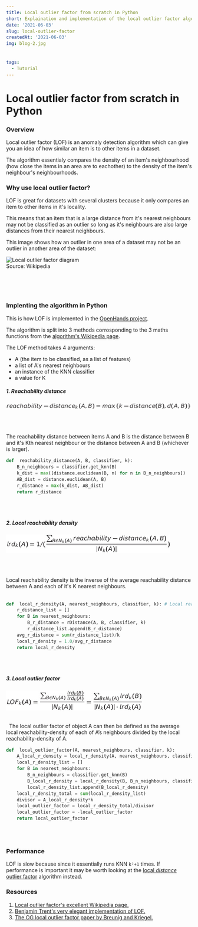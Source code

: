 ```yaml
---
title: Local outlier factor from scratch in Python 
short: Explaination and implementation of the local outlier factor algorithm.
date: '2021-06-03'
slug: local-outlier-factor
createdAt: '2021-06-03'
img: blog-2.jpg


tags:
  - Tutorial
---
```


# Local outlier factor from scratch in Python 


### Overview

Local outlier factor (LOF) is an anomaly detection algorithm which can give you an idea of how similar an item is to other items in a dataset. 

The algorithm essentialy compares the density of an item's neighbourhood (how close the items in an area are to eachother) to the density of the item's neighbour's neighbourhoods. 


### Why use local outlier factor?

LOF is great for datasets with several clusters because it only compares an item to other items in it's locality.  

This means that an item that is a large distance from it's nearest neighbours may not be classified as an outlier so long as it's neighbours are also large distances from their nearest neighbours.  

This image shows how an outlier in one area of a dataset may not be an outlier in another area of the dataset: 



<img src="https://upload.wikimedia.org/wikipedia/commons/thumb/5/59/LOF.svg/1024px-LOF.svg.png" width="450" alt="Local outlier factor diagram">
<figcaption center class="figure-caption text-center">Source: Wikipedia</figcaption>


\
&nbsp;
\
&nbsp;

### Implenting the algorithm in Python

This is how LOF is implemented in the [OpenHands project](https://github.com/PaulTreanor/openhands).

The algorithm is split into 3 methods corrosponding to the 3 maths functions from the [algorithm's Wikipedia page](https://en.wikipedia.org/wiki/Local_outlier_factor).

The LOF method takes 4 arguments:
<ul class="pl-5">
  <li>A (the item to be classified, as a list of features)</li>
  <li>a list of A's nearest neighbours</li>
  <li>an instance of the KNN classifier</li>
  <li>a value for K</li>
</ul>




##### 1. Reachability distance 


<img  src="/images/lof/rdist.png" alt="reachability distance">

\
&nbsp;

The reachability distance between items A and B is the distance between B and it's Kth nearest neighbour or the distance between A and B (whichever is larger).

```python
def  reachability_distance(A, B, classifier, k):
    B_n_neighbours = classifier.get_knn(B)
    k_dist = max([distance.euclidean(B, n) for n in B_n_neighbours])
    AB_dist = distance.euclidean(A, B)
    r_distance = max(k_dist, AB_dist)
    return r_distance
```

\
&nbsp;

##### 2. Local reachability density 


<img src="/images/lof/lrd.png" alt="local reachability density">

\
&nbsp;


Local reachability density is the inverse of the average reachability distance between A and each of it's K nearest neighbours. 


```python

def  local_r_density(A, nearest_neighbours, classifier, k): # Local reachability density
    r_distance_list = []
    for B in nearest_neighbours:
        B_r_distance = rDistance(A, B, classifier, k)
        r_distance_list.append(B_r_distance)
    avg_r_distance = sum(r_distance_list)/k
    local_r_density = 1.0/avg_r_distance
    return local_r_density
```


\
&nbsp;

##### 3. Local outlier factor


<img src="/images/lof/lof.png" alt="local outlier factor">

\
&nbsp;
The local outlier factor of object A can then be defined as the average local reachability-density of each of A’s neighbours divided by the local reachability-density of A.

```python
def  local_outlier_factor(A, nearest_neighbours, classifier, k):
    A_local_r_density = local_r_density(A, nearest_neighbours, classifier, k)
    local_r_density_list = []
    for B in nearest_neighbours:
        B_n_neighbours = classifier.get_knn(B)
        B_local_r_density = local_r_density(B, B_n_neighbours, classifier, k)
        local_r_density_list.append(B_local_r_density)
    local_r_density_total = sum(local_r_density_list)
    divisor = A_local_r_density*k
    local_outlier_factor = local_r_density_total/divisor
    local_outlier_factor = -local_outlier_factor
    return local_outlier_factor
```

\
&nbsp;

### Performance

LOF is slow because since it essentially runs KNN `k²+1` times. If performance is important it may be worth looking at the [local *distance* outlier factor](https://doi.org/10.1145/342009.335388) algorithm instead. 


### Resources

<ol class="pl-5">
  <li><a href="https://en.wikipedia.org/wiki/Local_outlier_factor">Local outlier factor's excellent Wikipedia page.</a></li>
  <li><a href="https://benwtrent.github.io/2019/04/26/outlier-detection-from-scratch/">Benjamin Trent's very elegant implementation of LOF.</a></li>
  <li><a href="https://doi.org/10.1145%2F335191.335388">The OG local outlier factor paper by Breunig and Kriegel.</a></li>
</ol>

